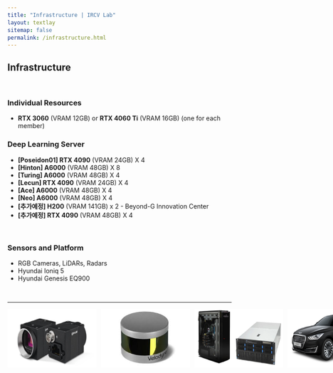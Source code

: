 ```yaml
---
title: "Infrastructure | IRCV Lab"
layout: textlay
sitemap: false
permalink: /infrastructure.html
---
```


## Infrastructure

<br>

### Individual Resources
- **RTX 3060** (VRAM 12GB) or **RTX 4060 Ti** (VRAM 16GB) (one for each member)

### Deep Learning Server
- **[Poseidon01] RTX 4090** (VRAM 24GB) X 4
- **[Hinton] A6000** (VRAM 48GB) X 8
- **[Turing] A6000** (VRAM 48GB) X 4
- **[Lecun] RTX 4090** (VRAM 24GB) X 4
- **[Ace] A6000** (VRAM 48GB) X 4
- **[Neo] A6000** (VRAM 48GB) X 4
- **[추가예정] H200** (VRAM 141GB) x 2 - Beyond-G Innovation Center
- **[추가예정] RTX 4090** (VRAM 48GB) X 4

<br>

### Sensors and Platform
- RGB Cameras, LiDARs, Radars
- Hyundai Ioniq 5
- Hyundai Genesis EQ900


<br>

---

<div style="display: flex; flex-wrap: nowrap; gap: 10px;">
  <img src="/images/infrastructure/cam.png" style="width: 200px;">
  <img src="/images/infrastructure/lidar.jpeg" style="width: 200px;">
  <img src="/images/infrastructure/server.png" style="width: 200px;">
  <img src="/images/infrastructure/eq.png" style="width: 200px;">
  <img src="/images/infrastructure/ioniq.png" style="width: 200px;">
</div>
